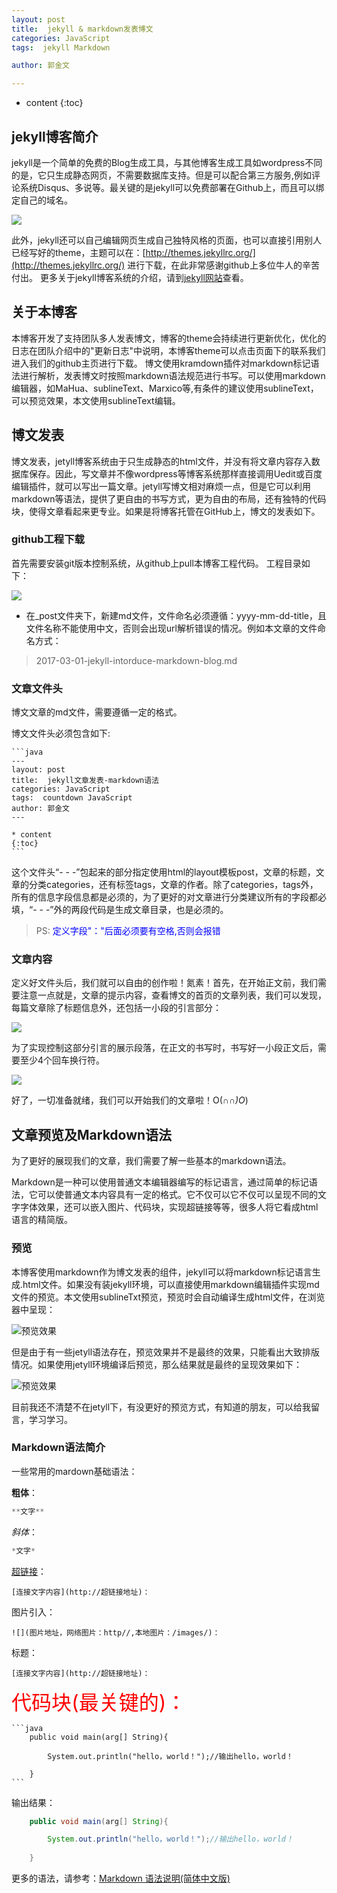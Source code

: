 ```yaml
---
layout: post
title:  jekyll & markdown发表博文
categories: JavaScript
tags:  jekyll Markdown

author: 郭金文

---
```

* content
{:toc}

## jekyll博客简介

jekyll是一个简单的免费的Blog生成工具，与其他博客生成工具如wordpress不同的是，它只生成静态网页，不需要数据库支持。但是可以配合第三方服务,例如评论系统Disqus、多说等。最关键的是jekyll可以免费部署在Github上，而且可以绑定自己的域名。

![](/images/guojinwen/jekyll-log.png)



此外，jekyll还可以自己编辑网页生成自己独特风格的页面，也可以直接引用别人已经写好的theme，主题可以在：[http://themes.jekyllrc.org/](http://themes.jekyllrc.org/) 进行下载，在此非常感谢github上多位牛人的辛苦付出。
更多关于jekyll博客系统的介绍，请到[jekyll网站](https://jekyllrb.com/)查看。

## 关于本博客

本博客开发了支持团队多人发表博文，博客的theme会持续进行更新优化，优化的日志在团队介绍中的"更新日志"中说明，本博客theme可以点击页面下的联系我们进入我们的github主页进行下载。
博文使用kramdown插件对markdown标记语法进行解析，发表博文时按照markdown语法规范进行书写。可以使用markdown编辑器，如MaHua、sublineText、Marxico等,有条件的建议使用sublineText，可以预览效果，本文使用sublineText编辑。

## 博文发表

博文发表，jetyll博客系统由于只生成静态的html文件，并没有将文章内容存入数据库保存。因此，写文章并不像wordpress等博客系统那样直接调用Uedit或百度编辑插件，就可以写出一篇文章。jetyll写博文相对麻烦一点，但是它可以利用markdown等语法，提供了更自由的书写方式，更为自由的布局，还有独特的代码块，使得文章看起来更专业。如果是将博客托管在GitHub上，博文的发表如下。

### github工程下载

首先需要安装git版本控制系统，从github上pull本博客工程代码。
工程目录如下：

  ![](/images/guojinwen/jekyll-content.png)

- 在_post文件夹下，新建md文件，文件命名必须遵循：yyyy-mm-dd-title，且文件名称不能使用中文，否则会出现url解析错误的情况。例如本文章的文件命名方式：

>2017-03-01-jekyll-intorduce-markdown-blog.md


### 文章文件头

博文文章的md文件，需要遵循一定的格式。

博文文件头必须包含如下:

    ```java
    ---
    layout: post
    title:  jekyll文章发表-markdown语法
    categories: JavaScript
    tags:  countdown JavaScript
    author: 郭金文
    ---
    
    * content
    {:toc}
    ```

这个文件头“- - -”包起来的部分指定使用html的layout模板post，文章的标题，文章的分类categories，还有标签tags，文章的作者。除了categories，tags外，所有的信息字段信息都是必须的，为了更好的对文章进行分类建议所有的字段都必填，“- - -”外的两段代码是生成文章目录，也是必须的。
>PS:   <font color="blue">定义字段"："后面必须要有空格,否则会报错</font>

### 文章内容
定义好文件头后，我们就可以自由的创作啦！氮素！首先，在开始正文前，我们需要注意一点就是，文章的提示内容，查看博文的首页的文章列表，我们可以发现，每篇文章除了标题信息外，还包括一小段的引言部分：

![](/images/guojinwen/bref.png)

为了实现控制这部分引言的展示段落，在正文的书写时，书写好一小段正文后，需要至少4个回车换行符。

![](/images/guojinwen/4huiche.png)

好了，一切准备就绪，我们可以开始我们的文章啦！O(∩_∩)O_)

## 文章预览及Markdown语法

为了更好的展现我们的文章，我们需要了解一些基本的markdown语法。

Markdown是一种可以使用普通文本编辑器编写的标记语言，通过简单的标记语法，它可以使普通文本内容具有一定的格式。它不仅可以它不仅可以呈现不同的文字字体效果，还可以嵌入图片、代码块，实现超链接等等，很多人将它看成html语言的精简版。

### 预览

本博客使用markdown作为博文发表的组件，jekyll可以将markdown标记语言生成.html文件。如果没有装jekyll环境，可以直接使用markdown编辑插件实现md文件的预览。本文使用sublineTxt预览，预览时会自动编译生成html文件，在浏览器中呈现：

![预览效果](/images/guojinwen/preview.png)

但是由于有一些jetyll语法存在，预览效果并不是最终的效果，只能看出大致排版情况。如果使用jetyll环境编译后预览，那么结果就是最终的呈现效果如下：

![预览效果](/images/guojinwen/preview_jetyll.png)

目前我还不清楚不在jetyll下，有没更好的预览方式，有知道的朋友，可以给我留言，学习学习。

### Markdown语法简介

一些常用的mardown基础语法：

**粗体**：
```js
**文字**
```
*斜体*：
```java
*文字*
```
[超链接](http://github.com)：
```
[连接文字内容](http://超链接地址)：
```
图片引入：
```
![](图片地址，网络图片：http//,本地图片：/images/)：
```
标题：
```
[连接文字内容](http://超链接地址)：
```

<font size="6" color="red">代码块(最关键的)：</font>

    ```java
        public void main(arg[] String){

            System.out.println("hello，world！");//输出hello，world！
        
        }
    ```



输出结果：

```java
    public void main(arg[] String){

        System.out.println("hello，world！");//输出hello，world！
    
    }
```


更多的语法，请参考：[Markdown 语法说明(简体中文版)](http://www.appinn.com/markdown/)